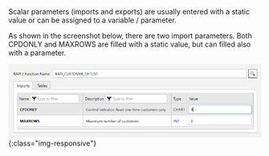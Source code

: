 Scalar parameters (imports and exports) are usually entered with a static value or can be assigned to a variable / parameter. 

As shown in the screenshot below, there are two import parameters. 
Both CPDONLY and MAXROWS are filled with a static value, but can filled also with a parameter. 

![Bapi-Scalar-Parameters](/img/content/extractors.bapi/BAPI-Scalar-Parameters.png){:class="img-responsive"}

